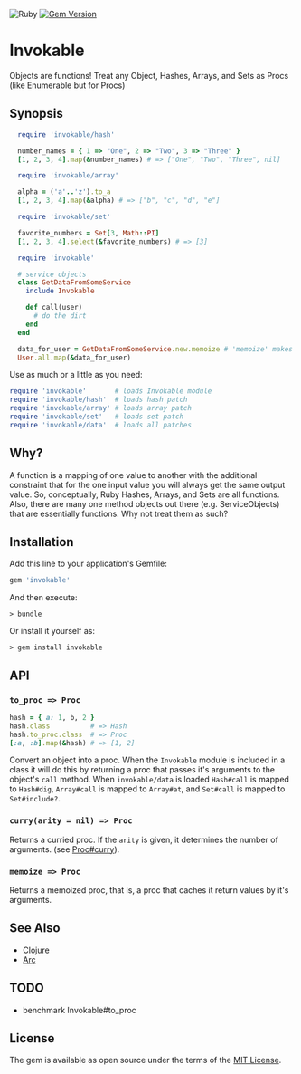 ![Ruby](https://github.com/delonnewman/invokable/workflows/Ruby/badge.svg)
[![Gem Version](https://badge.fury.io/rb/invokable.svg)](https://badge.fury.io/rb/invokable)

# Invokable

Objects are functions! Treat any Object, Hashes, Arrays, and Sets as Procs (like Enumerable but for Procs)

## Synopsis

```ruby
  require 'invokable/hash'

  number_names = { 1 => "One", 2 => "Two", 3 => "Three" }
  [1, 2, 3, 4].map(&number_names) # => ["One", "Two", "Three", nil]
```

```ruby
  require 'invokable/array'

  alpha = ('a'..'z').to_a
  [1, 2, 3, 4].map(&alpha) # => ["b", "c", "d", "e"]
```

```ruby
  require 'invokable/set'

  favorite_numbers = Set[3, Math::PI]
  [1, 2, 3, 4].select(&favorite_numbers) # => [3]
```

```ruby
  require 'invokable'

  # service objects
  class GetDataFromSomeService
    include Invokable

    def call(user)
      # do the dirt
    end
  end

  data_for_user = GetDataFromSomeService.new.memoize # 'memoize' makes a proc that caches results
  User.all.map(&data_for_user)
```

Use as much or a little as you need:

```ruby
require 'invokable'       # loads Invokable module
require 'invokable/hash'  # loads hash patch
require 'invokable/array' # loads array patch
require 'invokable/set'   # loads set patch
require 'invokable/data'  # loads all patches
```

## Why?

A function is a mapping of one value to another with the additional constraint that for the one input value you will
always get the same output value. So, conceptually, Ruby Hashes, Arrays, and Sets are all functions. Also, there are
many one method objects out there (e.g. ServiceObjects) that are essentially functions. Why not treat them as such?

## Installation

Add this line to your application's Gemfile:

```ruby
gem 'invokable'
```

And then execute:

    > bundle

Or install it yourself as:

    > gem install invokable

## API

### `to_proc => Proc`

```ruby
hash = { a: 1, b, 2 }
hash.class          # => Hash
hash.to_proc.class  # => Proc
[:a, :b].map(&hash) # => [1, 2]
```

Convert an object into a proc. When the `Invokable` module is included in a class it will do this by
returning a proc that passes it's arguments to the object's `call` method. When `invokable/data` is
loaded `Hash#call` is mapped to `Hash#dig`, `Array#call` is mapped to `Array#at`, and `Set#call`
is mapped to `Set#include?`.

### `curry(arity = nil) => Proc`

Returns a curried proc. If the `arity` is given, it determines the number of arguments.
(see [Proc#curry](https://ruby-doc.org/core-2.7.0/Proc.html#method-i-curry)).

### `memoize => Proc`

Returns a memoized proc, that is, a proc that caches it return values by it's arguments.

## See Also

  - [Clojure](https://clojure.org)
  - [Arc](http://www.arclanguage.org)

## TODO

  - benchmark Invokable#to_proc

## License

The gem is available as open source under the terms of the [MIT License](https://opensource.org/licenses/MIT).
